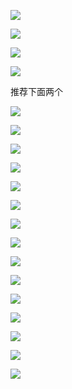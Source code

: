 

![](https://gitee.com/hxc8/images7/raw/master/img/202407190744689.jpg)



![](https://gitee.com/hxc8/images7/raw/master/img/202407190744672.jpg)



![](https://gitee.com/hxc8/images7/raw/master/img/202407190744066.jpg)



![](https://gitee.com/hxc8/images7/raw/master/img/202407190744940.jpg)

推荐下面两个

![](https://gitee.com/hxc8/images7/raw/master/img/202407190744484.jpg)



![](https://gitee.com/hxc8/images7/raw/master/img/202407190744849.jpg)



![](https://gitee.com/hxc8/images7/raw/master/img/202407190744675.jpg)



![](D:/download/youdaonote-pull-master/data/Technology/架构设计/百万架构师%20001期/images/A344F12B314642DEB474C2B0059DB098image.png)



![](https://gitee.com/hxc8/images7/raw/master/img/202407190744199.jpg)



![](https://gitee.com/hxc8/images7/raw/master/img/202407190744521.jpg)



![](https://gitee.com/hxc8/images7/raw/master/img/202407190744718.jpg)



![](https://gitee.com/hxc8/images7/raw/master/img/202407190744456.jpg)



![](https://gitee.com/hxc8/images7/raw/master/img/202407190744308.jpg)



![](https://gitee.com/hxc8/images7/raw/master/img/202407190744466.jpg)



![](https://gitee.com/hxc8/images7/raw/master/img/202407190744896.jpg)



![](https://gitee.com/hxc8/images7/raw/master/img/202407190744806.jpg)



![](https://gitee.com/hxc8/images7/raw/master/img/202407190745299.jpg)



![](https://gitee.com/hxc8/images7/raw/master/img/202407190745712.jpg)



![](https://gitee.com/hxc8/images7/raw/master/img/202407190745436.jpg)

